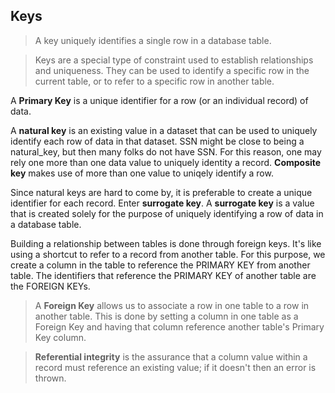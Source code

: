 ## Keys

> A key uniquely identifies a single row in a database table.

> Keys are a special type of constraint used to establish relationships and uniqueness. They can be used to identify a specific row in the current table, or to refer to a specific row in another table. 

A __Primary Key__ is a unique identifier for a row (or an individual record) of data.

A __natural key__ is an existing value in a dataset that can be used to uniquely identify each row of data in that dataset. SSN might be close to being a natural_key, but then many folks do not have SSN. For this reason, one may rely one more than one data value to uniquely identity a record. __Composite key__ makes use of more than one value to uniqely identify a row.

Since natural keys are hard to come by, it is preferable to create a unique identifier for each record. Enter __surrogate key__. A __surrogate key__ is a value that is created solely for the purpose of uniquely identifying a row of data in a database table. 

Building a relationship between tables is done through foreign keys. It's like using a shortcut to refer to a record from another table. For this purpose, we create a column in the table to reference the PRIMARY KEY from another table. The identifiers that reference the PRIMARY KEY of another table are the FOREIGN KEYs. 

> A __Foreign Key__ allows us to associate a row in one table to a row in another table. This is done by setting a column in one table as a Foreign Key and having that column reference another table's Primary Key column.

> __Referential integrity__ is the assurance that a column value within a record must reference an existing value; if it doesn't then an error is thrown.